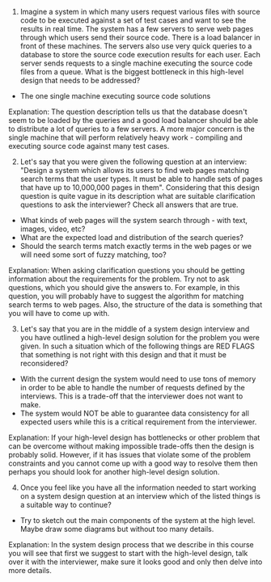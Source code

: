 1. Imagine a system in which many users request various files with source code to be executed against a set of test cases and want to see the results in real time. The system has a few servers to serve web pages through which users send their source code. There is a load balancer in front of these machines. The servers also use very quick queries to a database to store the source code execution results for each user. Each server sends requests to a single machine executing the source code files from a queue. What is the biggest bottleneck in this high-level design that needs to be addressed?

* The one single machine executing source code solutions

Explanation:
The question description tells us that the database doesn't seem to be loaded by the queries and a good load balancer should be able to distribute a lot of queries to a few servers. A more major concern is the single machine that will perform relatively heavy work - compiling and executing source code against many test cases.

2. Let's say that you were given the following question at an interview: "Design a system which allows its users to find web pages matching search terms that the user types. It must be able to handle sets of pages that have up to 10,000,000 pages in them". Considering that this design question is quite vague in its description what are suitable clarification questions to ask the interviewer? Check all answers that are true.

* What kinds of web pages will the system search through - with text, images, video, etc?
* What are the expected load and distribution of the search queries?
* Should the search terms match exactly terms in the web pages or we will need some sort of fuzzy matching, too?

Explanation:
When asking clarification questions you should be getting information about the requirements for the problem. Try not to ask questions, which you should give the answers to. For example, in this question, you will probably have to suggest the algorithm for matching search terms to web pages. Also, the structure of the data is something that you will have to come up with.

3. Let's say that you are in the middle of a system design interview and you have outlined a high-level design solution for the problem you were given. In such a situation which of the following things are RED FLAGS that something is not right with this design and that it must be reconsidered?

* With the current design the system would need to use tons of memory in order to be able to handle the number of requests defined by the interviews. This is a trade-off that the interviewer does not want to make.
* The system would NOT be able to guarantee data consistency for all expected users while this is a critical requirement from the interviewer.

Explanation:
If your high-level design has bottlenecks or other problem that can be overcome without making impossible trade-offs then the design is probably solid. However, if it has issues that violate some of the problem constraints and you cannot come up with a good way to resolve them then perhaps you should look for another high-level design solution.

4. Once you feel like you have all the information needed to start working on a system design question at an interview which of the listed things is a suitable way to continue?

* Try to sketch out the main components of the system at the high level. Maybe draw some diagrams but without too many details.

Explanation:
In the system design process that we describe in this course you will see that first we suggest to start with the high-level design, talk over it with the interviewer, make sure it looks good and only then delve into more details.